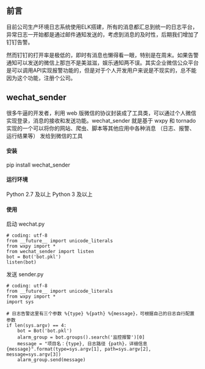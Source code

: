 ## 前言

目前公司生产环境日志系统使用ELK搭建，所有的消息都汇总到统一的日志平台，异常日志一开始都是通过邮件通知发送的，考虑到消息的及时性，后期我们增加了钉钉告警。

然而钉钉的打开率是极低的，即时有消息也懒得看一眼，特别是在周末。如果告警通知可以发送的微信上那岂不是美滋滋，娱乐通知两不误。其实企业微信公众平台是可以调用API实现报警功能的，但是对于个人开发用户来说是不现实的，总不能因为这个功能，注册个公司。



## wechat_sender 

很多牛逼的开发者，利用 web 版微信的协议封装成了工具类，可以通过个人微信实现登录，消息的接收和发送功能。wechat_sender 就是基于 wxpy 和 tornado 实现的一个可以将你的网站、爬虫、脚本等其他应用中各种消息 （日志、报警、运行结果等） 发给到微信的工具

####  安装

pip install wechat_sender

####  运行环境

Python 2.7 及以上 Python 3 及以上

#### 使用

启动 wechat.py


```
# coding: utf-8
from __future__ import unicode_literals
from wxpy import *
from wechat_sender import listen
bot = Bot('bot.pkl')
listen(bot)
```

发送 sender.py

```
# coding: utf-8
from __future__ import unicode_literals
from wxpy import *
import sys

# 日志告警这里有三个参数 %{type} %{path} %{message}，可根据自己的日志自行配置参数
if len(sys.argv) == 4:
    bot = Bot('bot.pkl')
    alarm_group = bot.groups().search('监控报警')[0]
    message = "项目名：{type}, 日志路径 {path}，详细信息 {message}".format(type=sys.argv[1], path=sys.argv[2], message=sys.argv[3])
    alarm_group.send(message)
```



